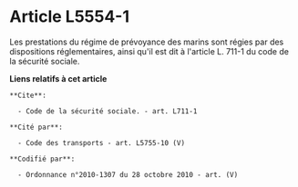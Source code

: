 # Article L5554-1

Les prestations du régime de prévoyance des marins sont régies par des dispositions réglementaires, ainsi qu'il est dit à
l'article L. 711-1 du code de la sécurité sociale.

**Liens relatifs à cet article**

	**Cite**:

	  - Code de la sécurité sociale. - art. L711-1

	**Cité par**:

	  - Code des transports - art. L5755-10 (V)

	**Codifié par**:

	  - Ordonnance n°2010-1307 du 28 octobre 2010 - art. (V)
